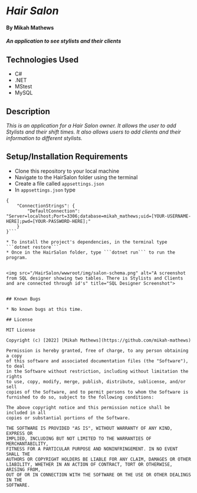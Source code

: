 # _Hair Salon_

#### By Mikah Mathews

#### _An application to see stylists and their clients_

## Technologies Used
* C#
* .NET
* MStest
* MySQL

## Description

_This is an application for a Hair Salon owner. It allows the user to add Stylists and their shift times. It also allows users to add clients and their information to different stylists._

## Setup/Installation Requirements



* Clone this repository to your local machine
* Navigate to the HairSalon folder using the terminal
* Create a file called ```appsettings.json```
* In ```appsettings.json``` type 

```
{
    "ConnectionStrings": {
        "DefaultConnection": "Server=localhost;Port=3306;database=mikah_mathews;uid=[YOUR-USERNAME-HERE];pwd=[YOUR-PASSWORD-HERE];"
    }
}```

* To install the project's dependencies, in the terminal type ```dotnet restore```
* Once in the HairSalon folder, type ```dotnet run``` to run the program.


<img src="/HairSalon/wwwroot/img/salon-schema.png" alt="A screenshot from SQL designer showing two tables. There is Stylists and Clients and are connected through id's" title="SQL Designer Screenshot">


## Known Bugs

* No known bugs at this time.

## License

MIT License

Copyright (c) [2022] [Mikah Mathews](https://github.com/mikah-mathews)

Permission is hereby granted, free of charge, to any person obtaining a copy
of this software and associated documentation files (the "Software"), to deal
in the Software without restriction, including without limitation the rights
to use, copy, modify, merge, publish, distribute, sublicense, and/or sell
copies of the Software, and to permit persons to whom the Software is
furnished to do so, subject to the following conditions:

The above copyright notice and this permission notice shall be included in all
copies or substantial portions of the Software.

THE SOFTWARE IS PROVIDED "AS IS", WITHOUT WARRANTY OF ANY KIND, EXPRESS OR
IMPLIED, INCLUDING BUT NOT LIMITED TO THE WARRANTIES OF MERCHANTABILITY,
FITNESS FOR A PARTICULAR PURPOSE AND NONINFRINGEMENT. IN NO EVENT SHALL THE
AUTHORS OR COPYRIGHT HOLDERS BE LIABLE FOR ANY CLAIM, DAMAGES OR OTHER
LIABILITY, WHETHER IN AN ACTION OF CONTRACT, TORT OR OTHERWISE, ARISING FROM,
OUT OF OR IN CONNECTION WITH THE SOFTWARE OR THE USE OR OTHER DEALINGS IN THE
SOFTWARE.